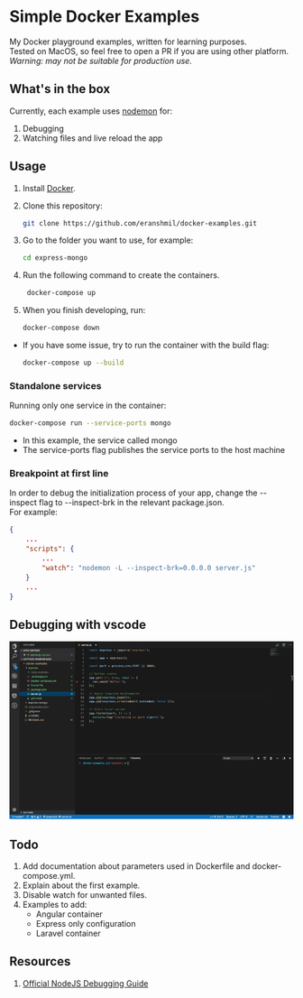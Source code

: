 # Simple Docker Examples

My Docker playground examples, written for learning purposes.<br />
Tested on MacOS, so feel free to open a PR if you are using other platform.<br />
_Warning: may not be suitable for production use._

## What's in the box

Currently, each example uses [nodemon](https://github.com/remy/nodemon) for:

1. Debugging
1. Watching files and live reload the app

## Usage

1. Install [Docker](https://docs.docker.com/install/).
1. Clone this repository:

   ```bash
   git clone https://github.com/eranshmil/docker-examples.git
   ```

1. Go to the folder you want to use, for example:

   ```bash
   cd express-mongo
   ```

1. Run the following command to create the containers.

   ```bash
    docker-compose up
   ```

1. When you finish developing, run:

   ```bash
   docker-compose down
   ```

- If you have some issue, try to run the container with the build flag:

  ```bash
  docker-compose up --build
  ```

### Standalone services

Running only one service in the container:

```bash
docker-compose run --service-ports mongo
```

- In this example, the service called mongo
- The service-ports flag publishes the service ports to the host machine

### Breakpoint at first line

In order to debug the initialization process of your app, change the --inspect flag to --inspect-brk in the relevant package.json.<br />
For example:

```json
{
    ...
    "scripts": {
        ...
        "watch": "nodemon -L --inspect-brk=0.0.0.0 server.js"
    }
    ...
}
```

## Debugging with vscode

<img src="assets/vscode-debugger.gif">

## Todo

1. Add documentation about parameters used in Dockerfile and docker-compose.yml.
1. Explain about the first example.
1. Disable watch for unwanted files.
1. Examples to add:
   - Angular container
   - Express only configuration
   - Laravel container

## Resources

1. [Official NodeJS Debugging Guide](https://nodejs.org/en/docs/guides/debugging-getting-started/)
